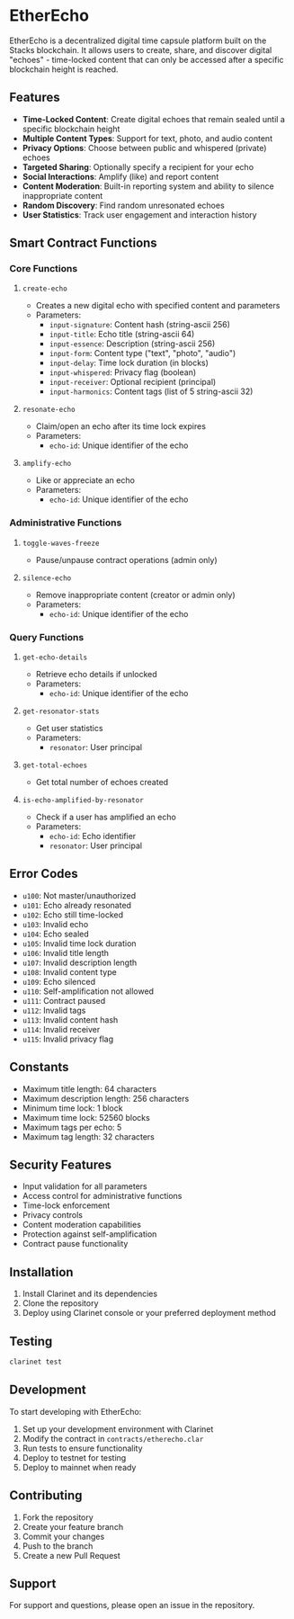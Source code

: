 # EtherEcho

EtherEcho is a decentralized digital time capsule platform built on the Stacks blockchain. It allows users to create, share, and discover digital "echoes" - time-locked content that can only be accessed after a specific blockchain height is reached.

## Features

- **Time-Locked Content**: Create digital echoes that remain sealed until a specific blockchain height
- **Multiple Content Types**: Support for text, photo, and audio content
- **Privacy Options**: Choose between public and whispered (private) echoes
- **Targeted Sharing**: Optionally specify a recipient for your echo
- **Social Interactions**: Amplify (like) and report content
- **Content Moderation**: Built-in reporting system and ability to silence inappropriate content
- **Random Discovery**: Find random unresonated echoes
- **User Statistics**: Track user engagement and interaction history

## Smart Contract Functions

### Core Functions

1. `create-echo`
   - Creates a new digital echo with specified content and parameters
   - Parameters:
     - `input-signature`: Content hash (string-ascii 256)
     - `input-title`: Echo title (string-ascii 64)
     - `input-essence`: Description (string-ascii 256)
     - `input-form`: Content type ("text", "photo", "audio")
     - `input-delay`: Time lock duration (in blocks)
     - `input-whispered`: Privacy flag (boolean)
     - `input-receiver`: Optional recipient (principal)
     - `input-harmonics`: Content tags (list of 5 string-ascii 32)

2. `resonate-echo`
   - Claim/open an echo after its time lock expires
   - Parameters:
     - `echo-id`: Unique identifier of the echo

3. `amplify-echo`
   - Like or appreciate an echo
   - Parameters:
     - `echo-id`: Unique identifier of the echo

### Administrative Functions

1. `toggle-waves-freeze`
   - Pause/unpause contract operations (admin only)

2. `silence-echo`
   - Remove inappropriate content (creator or admin only)
   - Parameters:
     - `echo-id`: Unique identifier of the echo

### Query Functions

1. `get-echo-details`
   - Retrieve echo details if unlocked
   - Parameters:
     - `echo-id`: Unique identifier of the echo

2. `get-resonator-stats`
   - Get user statistics
   - Parameters:
     - `resonator`: User principal

3. `get-total-echoes`
   - Get total number of echoes created

4. `is-echo-amplified-by-resonator`
   - Check if a user has amplified an echo
   - Parameters:
     - `echo-id`: Echo identifier
     - `resonator`: User principal

## Error Codes

- `u100`: Not master/unauthorized
- `u101`: Echo already resonated
- `u102`: Echo still time-locked
- `u103`: Invalid echo
- `u104`: Echo sealed
- `u105`: Invalid time lock duration
- `u106`: Invalid title length
- `u107`: Invalid description length
- `u108`: Invalid content type
- `u109`: Echo silenced
- `u110`: Self-amplification not allowed
- `u111`: Contract paused
- `u112`: Invalid tags
- `u113`: Invalid content hash
- `u114`: Invalid receiver
- `u115`: Invalid privacy flag

## Constants

- Maximum title length: 64 characters
- Maximum description length: 256 characters
- Minimum time lock: 1 block
- Maximum time lock: 52560 blocks
- Maximum tags per echo: 5
- Maximum tag length: 32 characters

## Security Features

- Input validation for all parameters
- Access control for administrative functions
- Time-lock enforcement
- Privacy controls
- Content moderation capabilities
- Protection against self-amplification
- Contract pause functionality

## Installation

1. Install Clarinet and its dependencies
2. Clone the repository
3. Deploy using Clarinet console or your preferred deployment method

## Testing

```bash
clarinet test
```

## Development

To start developing with EtherEcho:

1. Set up your development environment with Clarinet
2. Modify the contract in `contracts/etherecho.clar`
3. Run tests to ensure functionality
4. Deploy to testnet for testing
5. Deploy to mainnet when ready

## Contributing

1. Fork the repository
2. Create your feature branch
3. Commit your changes
4. Push to the branch
5. Create a new Pull Request

## Support

For support and questions, please open an issue in the repository.